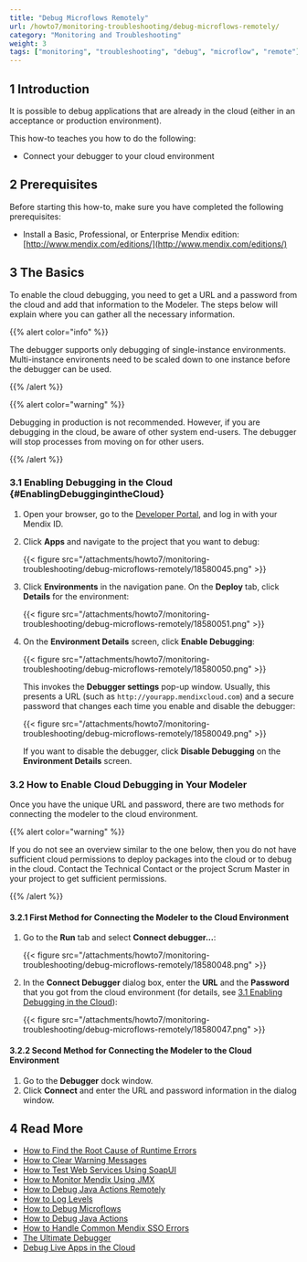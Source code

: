 ```yaml
---
title: "Debug Microflows Remotely"
url: /howto7/monitoring-troubleshooting/debug-microflows-remotely/
category: "Monitoring and Troubleshooting"
weight: 3
tags: ["monitoring", "troubleshooting", "debug", "microflow", "remote"]
---
```


## 1 Introduction

It is possible to debug applications that are already in the cloud (either in an acceptance or production environment).

This how-to teaches you how to do the following:

* Connect your debugger to your cloud environment

## 2 Prerequisites

Before starting this how-to, make sure you have completed the following prerequisites:

* Install a Basic, Professional, or Enterprise Mendix edition: [http://www.mendix.com/editions/](http://www.mendix.com/editions/)

## 3 The Basics

To enable the cloud debugging, you need to get a URL and a password from the cloud and add that information to the Modeler. The steps below will explain where you can gather all the necessary information. 

{{% alert color="info" %}}

The debugger supports only debugging of single-instance environments. Multi-instance environents need to be scaled down to one instance before the debugger can be used.

{{% /alert %}}

{{% alert color="warning" %}}

Debugging in production is not recommended. However, if you are debugging in the cloud, be aware of other system end-users. The debugger will stop processes from moving on for other users.

{{% /alert %}}

### 3.1 Enabling Debugging in the Cloud {#EnablingDebuggingintheCloud}

1. Open your browser, go to the [Developer Portal](http://sprintr.home.mendix.com), and log in with your Mendix ID.

2. Click **Apps** and navigate to the project that you want to debug:

    {{< figure src="/attachments/howto7/monitoring-troubleshooting/debug-microflows-remotely/18580045.png" >}} 

3. Click **Environments** in the navigation pane. On the **Deploy** tab, click **Details** for the environment:

    {{< figure src="/attachments/howto7/monitoring-troubleshooting/debug-microflows-remotely/18580051.png" >}}

4. On the **Environment Details** screen, click **Enable Debugging**:

    {{< figure src="/attachments/howto7/monitoring-troubleshooting/debug-microflows-remotely/18580050.png" >}}

    This invokes the **Debugger settings** pop-up window. Usually, this presents a URL (such as `http://yourapp.mendixcloud.com`) and a secure password that changes each time you enable and disable the debugger:

    {{< figure src="/attachments/howto7/monitoring-troubleshooting/debug-microflows-remotely/18580049.png" >}}

    If you want to disable the debugger, click **Disable Debugging** on the **Environment Details** screen.

### 3.2 How to Enable Cloud Debugging in Your Modeler

Once you have the unique URL and password, there are two methods for connecting the modeler to the cloud environment. 

{{% alert color="warning" %}}

If you do not see an overview similar to the one below, then you do not have sufficient cloud permissions to deploy packages into the cloud or to debug in the cloud. Contact the Technical Contact or the project Scrum Master in your project to get sufficient permissions.

{{% /alert %}}

#### 3.2.1 First Method for Connecting the Modeler to the Cloud Environment

1. Go to the **Run** tab and select **Connect debugger...**:

    {{< figure src="/attachments/howto7/monitoring-troubleshooting/debug-microflows-remotely/18580048.png" >}}

2. In the **Connect Debugger** dialog box, enter the **URL** and the **Password** that you got from the cloud environment (for details, see [3.1 Enabling Debugging in the Cloud](#EnablingDebuggingintheCloud)):

    {{< figure src="/attachments/howto7/monitoring-troubleshooting/debug-microflows-remotely/18580047.png" >}}

#### 3.2.2 Second Method for Connecting the Modeler to the Cloud Environment

1. Go to the **Debugger** dock window.
2. Click **Connect** and enter the URL and password information in the dialog window.

## 4 Read More

* [How to Find the Root Cause of Runtime Errors](/howto7/monitoring-troubleshooting/finding-the-root-cause-of-runtime-errors/)
* [How to Clear Warning Messages](/howto7/monitoring-troubleshooting/clear-warning-messages/)
* [How to Test Web Services Using SoapUI](/howto7/testing/testing-web-services-using-soapui/)
* [How to Monitor Mendix Using JMX](/howto7/monitoring-troubleshooting/monitoring-mendix-using-jmx/)
* [How to Debug Java Actions Remotely](/howto7/monitoring-troubleshooting/debug-java-actions-remotely/)
* [How to Log Levels](/howto7/monitoring-troubleshooting/log-levels/)
* [How to Debug Microflows](/howto7/monitoring-troubleshooting/debug-microflows/)
* [How to Debug Java Actions](/howto7/monitoring-troubleshooting/debug-java-actions/)
* [How to Handle Common Mendix SSO Errors](/howto7/monitoring-troubleshooting/handle-common-mendix-sso-errors/)
* [The Ultimate Debugger](http://www.mendix.com/tech-blog/the-ultimate-debugger/) 
* [Debug Live Apps in the Cloud](http://www.mendix.com/tech-blog/new-goodies-for-mendix-app-platform-users-mendix-business-modeler-4-3-release-today/)
